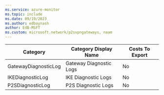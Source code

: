 ```yaml
---
ms.service: azure-monitor
ms.topic: include
ms.date: 09/19/2023
ms.author: edbaynash
author: EdB-MSFT
ms.custom: microsoft.network/p2svpngateways, naam
---
```

  
  
|Category|Category Display Name|Costs To Export|
|---|---|---|
|GatewayDiagnosticLog |Gateway Diagnostic Logs |No |
|IKEDiagnosticLog |IKE Diagnostic Logs |No |
|P2SDiagnosticLog |P2S Diagnostic Logs |No |